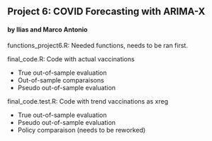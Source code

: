 ## Project 6: COVID Forecasting with ARIMA-X
#### by Ilias and Marco Antonio

functions_project6.R: Needed functions, needs to be ran first.

final_code.R: Code with actual vaccinations
  - True out-of-sample evaluation
  - Out-of-sample comparaisons
  - Pseudo out-of-sample evaluation

final_code.test.R: Code with trend vaccinations as xreg
  - True out-of-sample evaluation
  - Pseudo out-of-sample evaluation
  - Policy comparaison (needs to be reworked)

